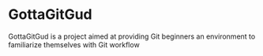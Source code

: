# GottaGitGud
GottaGitGud is a project aimed at providing Git beginners an environment to familiarize themselves with Git workflow
